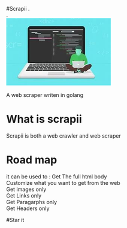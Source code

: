 #Scrapii
.<br>
.<br>
<img src="OIP.jpg">


A web scraper writen in golang

<h1>What is scrapii</h1>
Scrapii is both a web crawler and web scraper
<br>


<h1>Road map</h1>
it can be used to : 
Get The full html body <br>
Customize what you want to get from the web <br>
Get images only <br>
Get Links only <br>
Get Paragarphs only <br>
Get Headers only <br>


#Star it

